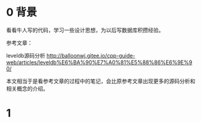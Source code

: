 # 0 背景
看看牛人写的代码，学习一些设计思想，为以后写数据库积攒经验。


参考文章：

leveldb源码分析    http://balloonwj.gitee.io/cpp-guide-web/articles/leveldb%E6%BA%90%E7%A0%81%E5%88%86%E6%9E%90/

本文相当于是看参考文章的过程中的笔记，会比原参考文章出现更多的源码分析和相关概念的介绍。

# 1 
